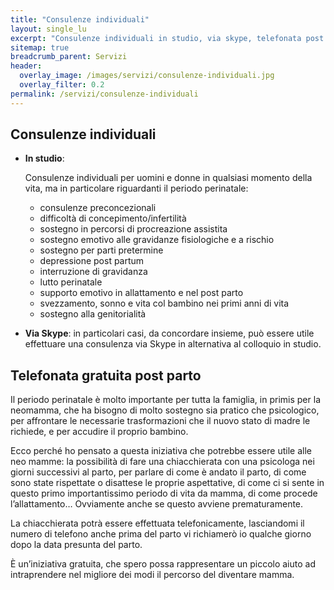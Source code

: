 ```yaml
---
title: "Consulenze individuali"
layout: single_lu
excerpt: "Consulenze individuali in studio, via skype, telefonata post parto"
sitemap: true
breadcrumb_parent: Servizi
header:
  overlay_image: /images/servizi/consulenze-individuali.jpg
  overlay_filter: 0.2
permalink: /servizi/consulenze-individuali
---
```

## Consulenze individuali
+ **In studio**:
  
  Consulenze individuali per uomini e donne in qualsiasi momento della vita, ma in particolare riguardanti il periodo perinatale:

  + consulenze preconcezionali
  + difficoltà di concepimento/infertilità
  + sostegno in percorsi di procreazione assistita
  + sostegno emotivo alle gravidanze fisiologiche e a rischio
  + sostegno per parti pretermine
  + depressione post partum
  + interruzione di gravidanza
  + lutto perinatale
  + supporto emotivo in allattamento e nel post parto
  + svezzamento, sonno e vita col bambino nei primi anni di vita
  + sostegno alla genitorialità

+ **Via Skype**: in particolari casi, da concordare insieme, può essere utile effettuare una consulenza via Skype in alternativa al colloquio in studio.

## Telefonata gratuita post parto
Il periodo perinatale è molto importante per tutta la famiglia, in primis per la neomamma, che ha bisogno di molto sostegno sia pratico che psicologico, per affrontare le necessarie trasformazioni che il nuovo stato di madre le richiede, e per accudire il proprio bambino.

Ecco perché ho pensato a questa iniziativa che potrebbe essere utile alle neo mamme: la possibilità di fare una chiacchierata con una psicologa nei giorni successivi al parto, per parlare di come è andato il parto, di come sono state rispettate o disattese le proprie aspettative, di come ci si sente in questo primo importantissimo periodo di vita da mamma, di come procede l’allattamento… Ovviamente anche se questo avviene prematuramente.

La chiacchierata potrà essere effettuata telefonicamente, lasciandomi il numero di telefono anche prima del parto vi richiamerò io qualche giorno dopo la data presunta del parto.

È un’iniziativa gratuita, che spero possa rappresentare un piccolo aiuto ad intraprendere nel migliore dei modi il percorso del diventare mamma.